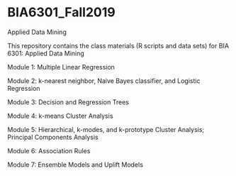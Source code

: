 # BIA6301_Fall2019
 Applied Data Mining
 
 This repository contains the class materials (R scripts and data sets) for BIA 6301: Applied Data Mining
 
 Module 1: Multiple Linear Regression 
 
 Module 2: k-nearest neighbor, Naive Bayes classifier, and Logistic Regression  
 
 Module 3: Decision and Regression Trees  
 
 Module 4: k-means Cluster Analysis  
 
 Module 5: Hierarchical, k-modes, and k-prototype Cluster Analysis; Principal Components Analysis  
 
 Module 6: Association Rules  
 
 Module 7: Ensemble Models and Uplift Models  
 
 
 
